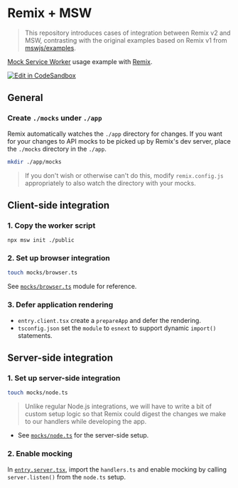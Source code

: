 # Remix + MSW

> This repository introduces cases of integration between Remix v2 and MSW, contrasting with the original examples based on Remix v1 from [mswjs/examples](https://github.com/mswjs/examples).

[Mock Service Worker](https://github.com/mswjs/msw) usage example with [Remix](https://github.com/remix-run/remix).

[![Edit in CodeSandbox](https://assets.codesandbox.io/github/button-edit-lime.svg)](https://codesandbox.io/p/github/radiantbeing/msw-with-remix-example/main)

## General

### Create `./mocks` under `./app`

Remix automatically watches the `./app` directory for changes. If you want for your changes to API mocks to be picked up by Remix's dev server, place the `./mocks` directory in the `./app`.

```sh
mkdir ./app/mocks
```

> If you don't wish or otherwise can't do this, modify `remix.config.js` appropriately to also watch the directory with your mocks.

## Client-side integration

### 1. Copy the worker script

```
npx msw init ./public
```

### 2. Set up browser integration

```sh
touch mocks/browser.ts
```

See [`mocks/browser.ts`](./app/mocks/browser.ts) module for reference.

### 3. Defer application rendering

- `entry.client.tsx` create a `prepareApp` and defer the rendering.
- `tsconfig.json` set the `module` to `esnext` to support dynamic `import()` statements.

## Server-side integration

### 1. Set up server-side integration

```sh
touch mocks/node.ts
```

> Unlike regular Node.js integrations, we will have to write a bit of custom setup logic so that Remix could digest the changes we make to our handlers while developing the app.

- See [`mocks/node.ts`](./app/mocks/node.ts) for the server-side setup.

### 2. Enable mocking

In [`entry.server.tsx`](./app/entry.server.tsx), import the `handlers.ts` and enable mocking by calling `server.listen()` from the `node.ts` setup.
